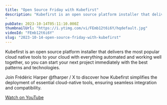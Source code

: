```yaml
---
title: "Open Source Friday with Kubefirst"
description: "Kubefirst is an open source platform installer that delivers the most popular cloud native tools to your cloud with everything automated and working well together, so you can start your next project immediately with the best patterns and technologies."
pubDate: 2023-10-14T05:11:10.000Z
thumbnailUrl: "https://i.ytimg.com/vi/FEmb12t6i6Y/hqdefault.jpg"
videoId: "FEmb12t6i6Y"
slug: "2023-10-14-open-source-friday-with-kubefirst"
---
```


Kubefirst is an open source platform installer that delivers the most popular cloud native tools to your cloud with everything automated and working well together, so you can start your next project immediately with the best patterns and technologies.

Join Frédéric Harper @fharper / X to discover how Kubefirst simplifies the deployment of essential cloud-native tools, ensuring seamless integration and compatibility.

[Watch on YouTube](https://www.youtube.com/watch?v=FEmb12t6i6Y)
